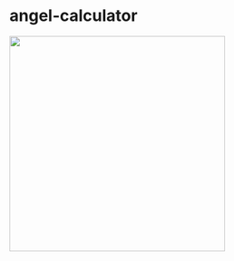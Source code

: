 # angel-calculator



<img height ="380cm" src ="https://uploaddeimagens.com.br/images/004/400/761/full/angel_.jpg?1679407894">
